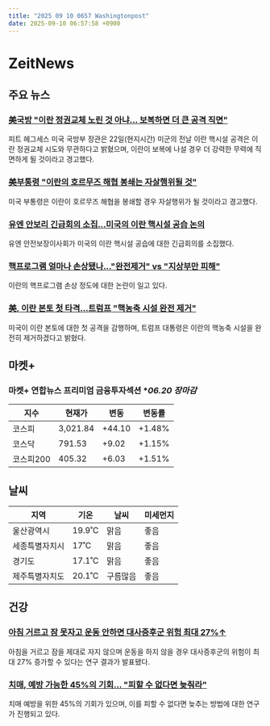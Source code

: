 ```yaml
---
title: "2025 09 10 0657 Washingtonpost"
date: 2025-09-10 06:57:58 +0900
---
```


# ZeitNews
## 주요 뉴스
### [美국방 "이란 정권교체 노린 것 아냐… 보복하면 더 큰 공격 직면"](https://www.yna.co.kr/view/AKR20250622065851071?section=international/all&site;=topnews01)
 피트 헤그세스 미국 국방부 장관은 22일(현지시간) 미군의 전날 이란 핵시설 공격은 이란 정권교체 시도와 무관하다고 밝혔으며, 이란이 보복에 나설 경우 더 강력한 무력에 직면하게 될 것이라고 경고했다.

### [美부통령 "이란의 호르무즈 해협 봉쇄는 자살행위될 것"](https://www.yna.co.kr/view/AKR20250622066851071?section=international/all&site;=topnews01_related)
 미국 부통령은 이란이 호르무즈 해협을 봉쇄할 경우 자살행위가 될 것이라고 경고했다.

### [유엔 안보리 긴급회의 소집…미국의 이란 핵시설 공습 논의](https://www.yna.co.kr/view/AKR20250622068100072?section=international/all&site;=topnews01_related)
 유엔 안전보장이사회가 미국의 이란 핵시설 공습에 대한 긴급회의를 소집했다.

### [핵프로그램 얼마나 손상됐나…"완전제거" vs "지상부만 피해"](https://www.yna.co.kr/view/AKR20250622052700108?section=international/all&site;=topnews01_related)
 이란의 핵프로그램 손상 정도에 대한 논란이 일고 있다.

### [美, 이란 본토 첫 타격…트럼프 "핵농축 시설 완전 제거"](https://www.yna.co.kr/view/AKR20250622014854071?section=international/all&site;=topnews01_related)
 미국이 이란 본토에 대한 첫 공격을 감행하며, 트럼프 대통령은 이란의 핵농축 시설을 완전히 제거하겠다고 밝혔다.

## 마켓+

### 마켓+ 연합뉴스 프리미엄 금융투자섹션 **06.20 장마감*

| 지수     | 현재가      | 변동     | 변동률    |
| ------ | -------- | ------ | ------ |
| 코스피    | 3,021.84 | +44.10 | +1.48% |
| 코스닥    | 791.53   | +9.02  | +1.15% |
| 코스피200 | 405.32   | +6.03  | +1.51% |

## 날씨 

| 지역      | 기온     | 날씨   | 미세먼지 |
| ------- | ------ | ---- | ---- |
| 울산광역시   | 19.9˚C | 맑음   | 좋음   |
| 세종특별자치시 | 17˚C   | 맑음   | 좋음   |
| 경기도     | 17.1˚C | 맑음   | 좋음   |
| 제주특별자치도 | 20.1˚C | 구름많음 | 좋음   |

## 건강
### [아침 거르고 잠 못자고 운동 안하면 대사증후군 위험 최대 27%↑](https://www.yna.co.kr/view/AKR20250620153500530?section=health/all&site;=health)
 아침을 거르고 잠을 제대로 자지 않으며 운동을 하지 않을 경우 대사증후군의 위험이 최대 27% 증가할 수 있다는 연구 결과가 발표됐다.

### [치매, 예방 가능한 45%의 기회… "피할 수 없다면 늦춰라"](https://www.yna.co.kr/view/AKR20250620093500530?section=health/all&site;=health)
 치매 예방을 위한 45%의 기회가 있으며, 이를 피할 수 없다면 늦추는 방법에 대한 연구가 진행되고 있다.